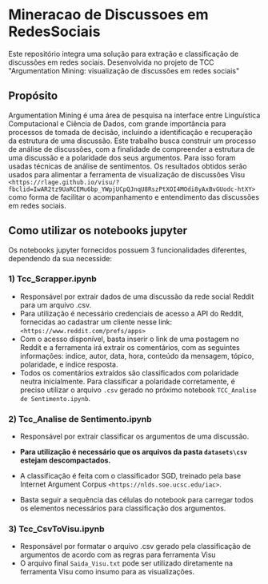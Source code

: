 # Mineracao de Discussoes em RedesSociais

Este repositório integra uma solução para extração e classificação de discussões em redes sociais. Desenvolvida no projeto de TCC "Argumentation Mining: visualização de discussões em redes sociais"


## Propósito

Argumentation Mining é uma área de pesquisa na interface entre Linguística Computacional e Ciência de Dados, com grande importância para processos de tomada de decisão, incluindo a identificação e recuperação da estrutura de uma discussão. Este trabalho busca construir um processo de análise de discussões, com a finalidade de compreender a estrutura de uma discussão e a polaridade dos seus argumentos. Para isso foram usadas técnicas de análise de sentimentos. Os resultados obtidos serão usados para alimentar a ferramenta de visualização de discussões Visu `<https://rlage.github.io/visu/?fbclid=IwAR2tz9UaRCEMu6bp_YWpjUCpQJnqU8RszPtXOI4MOdi8yAxBvGUodc-htXY>` como forma de facilitar o acompanhamento e entendimento das discussões em redes sociais.


## Como utilizar os notebooks jupyter

Os notebooks jupyter fornecidos possuem 3 funcionalidades diferentes, dependendo da sua necesside:

### 1) Tcc_Scrapper.ipynb 
  * Responsável por extrair dados de uma discussão da rede social Reddit para um arquivo .csv.
  * Para utilização é necessário credenciais de acesso a API do Reddit, fornecidas ao cadastrar um cliente nesse link: `<https://www.reddit.com/prefs/apps>`
  * Com o acesso disponível, basta inserir o link de uma postagem no Reddit e a ferramenta irá extrair os comentários, com as seguintes informações: indice, autor, data, hora, conteúdo da mensagem, tópico, polaridade, e indice resposta.
  * Todos os comentários extraídos são classificados com polaridade neutra inicialmente. Para classificar a polaridade corretamente, é preciso utilizar o arquivo `.csv` gerado no próximo notebook `TCC_Analise de Sentimento.ipynb`.

### 2) Tcc_Analise de Sentimento.ipynb 
  * Responsável por extrair classificar os argumentos de uma discussão.
   
  *  **Para utilização é necessário que os arquivos da pasta `datasets\csv` estejam descompactados.**
  * A classificação é feita com o classificador SGD, treinado pela base Internet Argument Corpus `<https://nlds.soe.ucsc.edu/iac>`.
  * Basta seguir a sequência das células do notebook para carregar todos os elementos necessários para classificação dos argumentos.
 
  
 ### 3) Tcc_CsvToVisu.ipynb 
  * Responsável por formatar o arquivo .csv gerado pela classificação de argumentos de acordo com as regras para ferramenta Visu
  * O arquivo final `Saida_Visu.txt` pode ser utilizado diretamente na ferramenta Visu como insumo para as visualizações.

